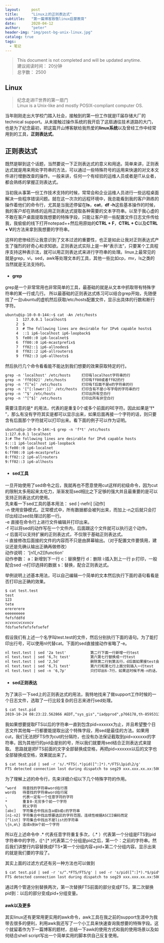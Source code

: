 ```yaml
---
layout:     post
title:      "Linux上的正则表达式"
subtitle:   "第一篇博客致敬linux启蒙教育"
date:       2020-04-12 
author:     "peter"
header-img: "img/post-bg-unix-linux.jpg"
catalog: true
tags:
  - 笔记
---
```


> This document is not completed and will be updated anytime.
<br> 建议阅读时间： 20分钟
<br> 总字数： 2500

## Linux 


> 纪念走进IT世界的第一扇门
<br> Linux is a Unix-like and mostly POSIX-compliant computer OS.

当年刚刚走出大学校门踏入社会，接触到的第一份工作就是IT届存储大厂的technical support。从未接触过操作系统的我开启了这扇通往技术道路的大门，也是为了纪念最初，把这篇开山博客献给我热爱的**linux系统**以及曾经工作中经常用到的工具，**正则表达式**。


## 正则表达式

既然是聊到这个话题，当然要说一下正则表达式的意义和用途。简单来讲，正则表达式就是用来用处字符串的方法，可以通过一些特殊符号的运用来快速的对文本文件进行增删改查的操作。一般来讲，任何一个有经验的运维人员或者是IT从业者，都会熟练的掌握正则表达式。

当初我从事第一份工作技术支持的时候，常常会和企业运维人员进行一些远程桌面解决一些程序错误问题。就在这一次次的远程环境中，我总能看到我的客户熟练的操作着他们的命令行，尤其是当我还停留在**ls**，**cat**，**df -h**这些基本操作的时候，我的客户却在熟练的运用正则表达式提取各种需要的文本字符串。以至于我心虚的不敢在客户桌面提取我想要的特殊字段，只能让客户把一些配置文件日志文件传给我，我偷偷的线下打开notepad++然后用原始的**CTRL + F**，**CTRL + C**以及**CTRL + V**的方法来拿到我想要的字符串。

这样的悲惨经历让我意识到了文本过滤的重要性，也正是如此让我对正则表达式产生了强烈的好奇心和求知欲。正则表达式实际上是一种“表示法”，只要某个工具程序支持这种表示法，就可以用正则表达式来进行字符串的处理。linux上最常见的就是grep，vi，sed，awk等处理文本的工具，其他一些比如cp，mv，ls之类的当然就是无法支持的。

- #### grep
grep是一个非常常用也非常简单的工具，最基础的就是从文本中抓取带有特殊字符串的某一行或几行。 
所以最基础的正则表达式练习可以结合grep开始，先随便找了一台ubuntu的虚机然后获取/etc/hosts配置文件，显示出具体的行数和断行字符。
```html
ubuntu@ip-10-0-0-144:~$ cat -An /etc/hosts
     1  127.0.0.1 localhost$
     2  $
     3  # The following lines are desirable for IPv6 capable hosts$
     4  ::1 ip6-localhost ip6-loopback$
     5  fe00::0 ip6-localnet$
     6  ff00::0 ip6-mcastprefix$
     7  ff02::1 ip6-allnodes$
     8  ff02::2 ip6-allrouters$
     9  ff02::3 ip6-allhosts$
```
然后执行几个命令看看能不能达到我们想要的效果获取特定的行。
```html
grep -n 'localhost' /etc/hosts     打印有localhost字符串的行
grep -n 'ff0[02]' /etc/hosts       打印有ff00或者ff02的行
grep -n 'f[^e]' /etc/hosts         打印有f后面不是e的字符串的行
grep -n '[^[:lower:]]' /etc/hosts  打印含有不是小写字母的字符串的行
grep -n '^$' /etc/hosts            打印出所有空白行
grep -n '^[^$]' /etc/hosts         打印出所有非空白行
```
需要注意的是* 的用法，代表的是重复0个或多个前面的RE字符。因此如果是“f* ”，那么有没有字符其实是都可以显示出来，如果后面再接一个字符的话，则只要含有后面那个字符就可以打印出来。看下面的例子可以作为证明。
```html
ubuntu@ip-10-0-0-144:~$ grep -n 'f*t' /etc/hosts
1:127.0.0.1 localhost
3:# The following lines are desirable for IPv6 capable hosts
4:::1 ip6-localhost ip6-loopback
5:fe00::0 ip6-localnet
6:ff00::0 ip6-mcastprefix
8:ff02::2 ip6-allrouters
9:ff02::3 ip6-allhosts
```

- #### sed工具
一旦开始使用了sed命令之后，我就再也不愿意使用cut这样的初级命令，因为cut的限制太多用起来太吃力，渐渐发现sed相比之下足够的强大并且最重要的是可以支持正则表达式的使用。
<br> 先来看一下sed工具的基本用法： sed [-nefri] [动作]
<br> -n 使用安静模式。正常模式中，所有数据都会被列出来，而加上-n之后就只会打印出经过sed处理过的那一行。
<br> -e 直接在命令行上进行文件编辑并打印出来。
<br> -f 可以将sed的动作写在一个文件内，后面跟这个文件就可以执行这个动作。
<br> -r 后面可以支持扩展的正则表达式，不仅限于基础正则表达式。
<br> -i 直接修改后面接的文件的内容而不只是由屏幕输出。（对于配置文件要慎用，建议还是先确认输出正确再做修改）
<br> 动作说明： '[n1[,n2]]function'
<br> 动作参数： a：新增到下一行 c：替换整行 d：删除 i:插入到上一行 p:打印，一般配合sed -n打印选择的数据 s：替换，配合正则表达式。

举例说明上述基本用法，可以自己编辑一个简单的文本然后执行下面的语句看看是否打印出正确的效果。
```html
$ cat test.test
test
123
tete
erererere
eeeeeeeee
fefsfddfd
xcvxvcvcxvxcv
fdsfsefefefsfefsefef
```
假设我们有上述一个名字叫test.test的文件，然后分别执行下面的语句。为了能打印出行号，可以使用nl代替cat。下面的sed直接接动作省略了-e。
```html
nl test.test | sed '2a test'           第二行下面一行新增一行test
nl test.test | sed '6,7c test'         第六第七行替换成一行test
nl test.test | sed '2,5d'              删除第二行到第五行，d后面如果接test会报错
nl test.test | sed '6,7i test'         第六行和第七行上面分别插入一行test
nl test.test | sed -n '6,7p'           只打印出6-7行，如果这时候不用-n的话，6-7行会反复输出，这就是安静模式的作用配合p的动作执行
```

- #### sed正则表达
为了演示一下sed上的正则表达式的用法，我特地找来了做support工作时候的一个日志文件，选取了一行比较复杂的日志来进行sed处理。
```html
$ cat test.pid
2019-10-24 08:23:22.562866 AEDT,"sys_gis","iadpprod",p766178,th-859531392,"xx.xxx.xxx.xxx","30904",2019-10-24 08:04:53 AEDT,0,con9683124,cmd16,seg-1,,dx23356519,,sx1,"ERROR","58M01","could not execute command on QE","FTS detected connection lost during dispatch to seg29 xxx.xxx.xx.xx:50005 pid=152199:","command: 'set gp_write_shared_snapshot=true'",,,,"SELECT  COUNT(*) FROM  PM_RECOVERY9 WHERE  REP_GID = $1  AND WFLOW_ID = $2  AND SUBJ_ID = $3  AND TASK_INST_ID = $4  AND TGT_INST_ID = $5",0,,"cdbdisp_query.c",550,
```
我如果想要提取FTS以后的字符串一直到包含pid=xxxxxx为止，并且希望整个日志文件其他每一行都要能提取出这个特殊字段，用sed是最佳的方法。如果用cut，我们无法把FTS作为cut的分隔符，也没有办法保证截取到pid=xxxxxx的字符串，因为其他行的pid会是别的号，所以我们就要用sed结合正则表达式来提取。
思路就是把FTS前面的文字全部替换成空格，再把pid=xxxxxx以后的文字也全部替换成空格，效果就出来了。
```html
$ cat test.pid | sed -r 's/.*FTS(.*)pid([^:]*).*/FTS\1pid\2/g'
FTS detected connection lost during dispatch to seg29 xxx.xxx.xx.xx:50005 pid=152199
```

为了理解上述的命令行，先来详细介绍以下几个特殊字符的作用。
```html
^word   待查找的字符串word在行首
word$   待查找的字符串word在行尾
.       代表一定有一个任意字符的字符
*       重复0-无穷多个前一个字符 
\       转义字符
[abc]   字符集合中找出含a或b或c的字符串
[n1-n2] 字符集合中找出想要选区的字符范围，连续性根据ASCII编码而定
[^list] 字符集合中找出不是list的字符串
\{n,m\} 连续n到m个前一个字符
```

所以在上述命令中 .* 代表任意字符重复多次，（.* ）代表第一个分组是FTS到pid字符串中的字符，([^:]* )代表第二个分组是pid之后，第一个：之前的字符串。然后我们讲整行内容替换成FTS+第一个分组内容+pid+第二个分组内容。显示出来的就是我们要的字段了。

其实上面的过滤方式还有另一种方法也可以做到
```html
$ cat test.pid | sed -r 's/^.*FTS/FTS/g' | sed -r 's/pid([^:]*).*$/pid\1/g'
FTS detected connection lost during dispatch to seg29 xxx.xxx.xx.xx:50005 pid=152199
```
通过两个管道分别替换两次，第一次替换FTS前面的部分变成FTS，第二次替换pid到：以后的部分变成pid+分组变量。


#### awk以及更多
其实linux还有更常用更实用的awk命令，awk工具在我之前的support生涯中为我带去很多的便利，利用awk我还写了一个小工具来快速查询我想要的特殊字段。这个就留着作为下一篇博客的题材，总结一下awk的使用方式和我的使用场景以及如何结合shell script写出一个简单实用的脚本供自己反复使用。






